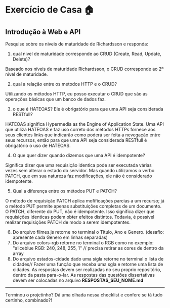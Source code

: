 # Exercício de Casa 🏠 

## Introdução à Web e API

Pesquise sobre os niveis de maturidade de Richardsson e responda:
1) qual nivel de maturidade corresponde ao CRUD (Create, Read, Update, Delete)?

Baseado nos níveis de maturidade Richardsson, o CRUD corresponde ao 2º nível de maturidade. 


2) qual a relação entre os metodos HTTP e o CRUD?

Utilizando os métodos HTTP, eu posso executar o CRUD que são as operações básicas que um banco de dados faz. 

3) o que é HATEOAS? Ele é obrigatório para que uma API seja considerada RESTfull?

HATEOAS significa Hypermedia as the Engine of Application State. Uma API que utiliza HATEOAS e faz uso correto dos métodos HTTPs fornece aos seus clientes links que indicarão como poderá ser feita a nevegação entre seus recursos, então para que uma API seja considerada RESTfull é obrigatório o uso de HATEOAS. 

4) O que quer dizer quando dizemos que uma API é idempotente?

Significa dizer que uma requisição identica pode ser executada várias vezes sem alterar o estado do servidor. Mas quando utilizamos o verbo PATCH, que em sua natureza faz modificações, ele não é considerado idempotente.

5) Qual a diferença entre os métodos PUT e PATCH?

O método de requisição PATCH aplica mofificações parcias a um recurso; já o método PUT permite apenas substituições completas de um documento. 
O PATCH, diferente do PUT, não é idempotente. Isso significa dizer que requisições identicas podem obter efeitos distintos. Todavia, é possível realizar requisições PATCH de modo a serem idempotentes.

6) Do arquivo filmes.js retorne no terminal o Titulo, Ano e Genero. (desafio: apresente cada Genero em linhas separadas)
7) Do arquivo colors-rgb retorne no terminal o RGB como no exemplo: "aliceblue RGB: 240, 248, 255, 1" // precisa retirar as cores de dentro da array
8) Do arquivo estados-cidade dado uma sigla retorne no terminal o lista de cidades// Fazer uma função que receba uma sgla e retorne uma lista de cidades.
As respostas devem ser realizadas no seu proprio repositório, dentro da pasta para-o-lar. As respostas das questões dissertativas devem ser colocadas no arquivo **RESPOSTAS_SEU_NOME.md** 
---

Terminou o projetinho? Dá uma olhada nessa checklist e confere se tá tudo certinho, combinado?!